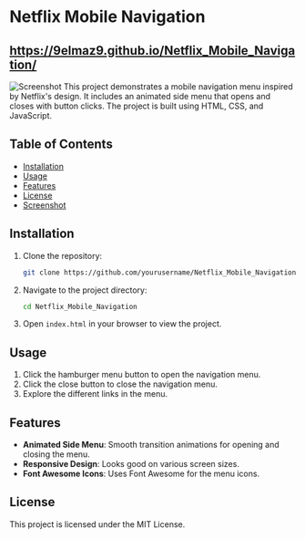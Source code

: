# Netflix Mobile Navigation


##  https://9elmaz9.github.io/Netflix_Mobile_Navigation/

![Screenshot](https://www.jechange.fr/sites/jechange.fr/files/images/telecom/netflix-logo.png)
This project demonstrates a mobile navigation menu inspired by Netflix's design. It includes an animated side menu that opens and closes with button clicks. The project is built using HTML, CSS, and JavaScript.

## Table of Contents

- [Installation](#installation)
- [Usage](#usage)
- [Features](#features)
- [License](#license)
- [Screenshot](#screenshot)

## Installation

1. Clone the repository:
    ```bash
    git clone https://github.com/yourusername/Netflix_Mobile_Navigation.git
    ```

2. Navigate to the project directory:
    ```bash
    cd Netflix_Mobile_Navigation
    ```

3. Open `index.html` in your browser to view the project.

## Usage

1. Click the hamburger menu button to open the navigation menu.
2. Click the close button to close the navigation menu.
3. Explore the different links in the menu.

## Features

- **Animated Side Menu**: Smooth transition animations for opening and closing the menu.
- **Responsive Design**: Looks good on various screen sizes.
- **Font Awesome Icons**: Uses Font Awesome for the menu icons.

## License

This project is licensed under the MIT License. 

